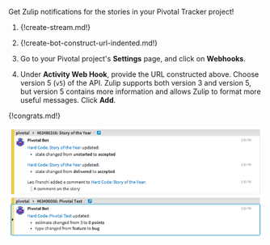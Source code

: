 Get Zulip notifications for the stories in your Pivotal Tracker project!

1. {!create-stream.md!}

1. {!create-bot-construct-url-indented.md!}

1. Go to your Pivotal project's **Settings** page, and click on **Webhooks**.

1. Under **Activity Web Hook**, provide the URL constructed above.
   Choose version 5 (`v5`) of the API. Zulip supports both version 3 and
   version 5, but version 5 contains more information and allows
   Zulip to format more useful messages. Click **Add**.

{!congrats.md!}

![](/static/images/integrations/pivotal/001.png)
